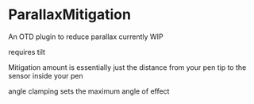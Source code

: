# ParallaxMitigation
An OTD plugin to reduce parallax  currently WIP

requires tilt

Mitigation amount is essentially just the distance from your pen tip to the sensor inside your pen

angle clamping sets the maximum angle of effect
